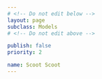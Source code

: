 ```yaml
---
# <!-- Do not edit below -->
layout: page
subclass: Models
# <!-- Do not edit above -->

publish: false
priority: 2

name: Scoot Scoot
---
```

